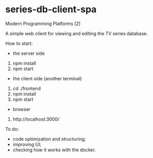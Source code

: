 # series-db-client-spa
Modern Programming Platforms [2]


A simple web client for viewing and editing the TV series database.


How to start:

- the server side
1) npm install
2) npm start

- the client side (another terminal)
1) cd ./frontend
2) npm install
3) npm start
   
- browser
1) http://localhost:3000/


To do:

- code optimization and structuring;
- improving UI;
- checking how it works with the docker.

